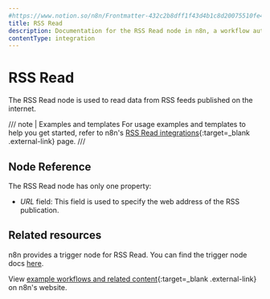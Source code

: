 ```yaml
---
#https://www.notion.so/n8n/Frontmatter-432c2b8dff1f43d4b1c8d20075510fe4
title: RSS Read
description: Documentation for the RSS Read node in n8n, a workflow automation platform. Includes guidance on usage, and links to examples.
contentType: integration
---
```


# RSS Read

The RSS Read node is used to read data from RSS feeds published on the internet.

/// note | Examples and templates
For usage examples and templates to help you get started, refer to n8n's [RSS Read integrations](https://n8n.io/integrations/rss-read/){:target=_blank .external-link} page.
///

## Node Reference

The RSS Read node has only one property:

- *URL* field: This field is used to specify the web address of the RSS publication.

## Related resources

n8n provides a trigger node for RSS Read. You can find the trigger node docs [here](/integrations/builtin/core-nodes/n8n-nodes-base.rssfeedreadtrigger/).

View [example workflows and related content](https://n8n.io/integrations/rss-read/){:target=_blank .external-link} on n8n's website.



